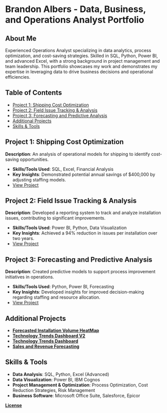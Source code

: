 # Brandon Albers - Data, Business, and Operations Analyst Portfolio

## About Me
Experienced Operations Analyst specializing in data analytics, process optimization, and cost-saving strategies. Skilled in SQL, Python, Power BI, and advanced Excel, with a strong background in project management and team leadership. This portfolio showcases my work and demonstrates my expertise in leveraging data to drive business decisions and operational efficiencies.

## Table of Contents
- [Project 1: Shipping Cost Optimization](#project-1-shipping-cost-optimization)
- [Project 2: Field Issue Tracking & Analysis](#project-2-field-issue-tracking--analysis)
- [Project 3: Forecasting and Predictive Analysis](#project-3-forecasting-and-predictive-analysis)
- [Additional Projects](#additional-projects)
- [Skills & Tools](#skills--tools)

## Project 1: Shipping Cost Optimization
**Description**: An analysis of operational models for shipping to identify cost-saving opportunities.
- **Skills/Tools Used**: SQL, Excel, Financial Analysis
- **Key Insights**: Demonstrated potential annual savings of $400,000 by adjusting staffing models.
- [View Project](link-to-project-folder)

## Project 2: Field Issue Tracking & Analysis
**Description**: Developed a reporting system to track and analyze installation issues, contributing to significant improvements.
- **Skills/Tools Used**: Power BI, Python, Data Visualization
- **Key Insights**: Achieved a 94% reduction in issues per installation over two years.
- [View Project](link-to-project-folder)

## Project 3: Forecasting and Predictive Analysis
**Description**: Created predictive models to support process improvement initiatives in operations.
- **Skills/Tools Used**: Python, Power BI, Forecasting
- **Key Insights**: Developed insights for improved decision-making regarding staffing and resource allocation.
- [View Project](link-to-project-folder)

## Additional Projects
- **[Forecasted Installation Volume HeatMap](link-to-project-folder)**
- **[Technology Trends Dashboard V2](https://albers1991.github.io/Data-Driven-Insights-Business-Operations-Analysis-Portfolio/Tech_Trends.html)**
- **[Technology Trends Dashboard](https://github.com/Albers1991/Data-Driven-Insights-Business-Operations-Analysis-Portfolio/blob/51384ccfa2ce34388ce452047b0bcc78f398c6a6/docs/Tech%20Trends.html)**
- **[Sales and Revenue Forecasting](link-to-project-folder)**

## Skills & Tools
- **Data Analysis**: SQL, Python, Excel (Advanced)
- **Data Visualization**: Power BI, IBM Cognos
- **Project Management & Optimization**: Process Optimization, Cost Reduction Strategies, Risk Management
- **Business Software**: Microsoft Office Suite, Salesforce, Epicor





**[License](https://github.com/Albers1991/Data-Driven-Insights-Business-Operations-Analysis-Portfolio/blob/f6a739f78edff0082ae45546d15127a1993c0625/License)**
